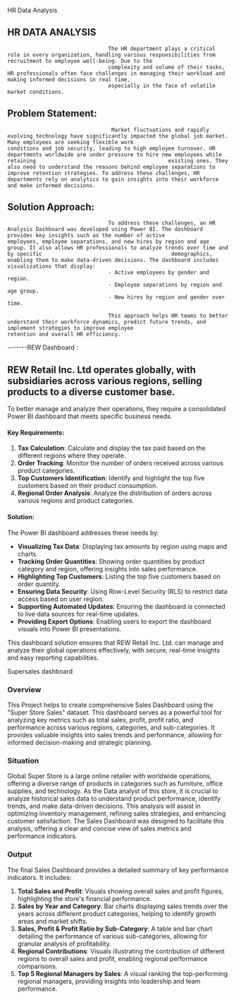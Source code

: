 HR Data Analysis
##  HR DATA ANALYSIS
                                    The HR department plays a critical role in every organization, handling various responsibilities from recruitment to employee well-being. Due to the 
                                    complexity and volume of their tasks, HR professionals often face challenges in managing their workload and making informed decisions in real time, 
                                    especially in the face of volatile market conditions.
## Problem Statement:
                                     Market fluctuations and rapidly evolving technology have significantly impacted the global job market. Many employees are seeking flexible work                                           conditions and job security, leading to high employee turnover. HR departments worldwide are under pressure to hire new employees while retaining                                          existing ones. They also need to understand the reasons behind employee separations to improve retention strategies. To address these challenges, HR                                       departments rely on analytics to gain insights into their workforce and make informed decisions.


 
 ## Solution Approach:
                                    To address these challenges, an HR Analysis Dashboard was developed using Power BI. The dashboard provides key insights such as the number of active                                       employees, employee separations, and new hires by region and age group. It also allows HR professionals to analyze trends over time and by specific                                         demographics, enabling them to make data-driven decisions. The dashboard includes visualizations that display:
                                    - Active employees by gender and region.
                                    - Employee separations by region and age group.
                                    - New hires by region and gender over time.

                                    This approach helps HR teams to better understand their workforce dynamics, predict future trends, and implement strategies to improve employee                                             retention and overall HR efficiency.

-------REW  Dashboard :
 ## REW Retail Inc. Ltd operates globally, with subsidiaries across various regions, selling products to a diverse customer base.
 To better manage and analyze their operations, they require a consolidated Power BI dashboard that meets specific business needs.

#### Key Requirements:
1. **Tax Calculation**: Calculate and display the tax paid based on the different regions where they operate.
2. **Order Tracking**: Monitor the number of orders received across various product categories.
3. **Top Customers Identification**: Identify and highlight the top five customers based on their product consumption.
4. **Regional Order Analysis**: Analyze the distribution of orders across various regions and product categories.

#### Solution:
The Power BI dashboard addresses these needs by:
- **Visualizing Tax Data**: Displaying tax amounts by region using maps and charts.
- **Tracking Order Quantities**: Showing order quantities by product category and region, offering insights into sales performance.
- **Highlighting Top Customers**: Listing the top five customers based on order quantity.
- **Ensuring Data Security**: Using Row-Level Security (RLS) to restrict data access based on user region.
- **Supporting Automated Updates**: Ensuring the dashboard is connected to live data sources for real-time updates.
- **Providing Export Options**: Enabling users to export the dashboard visuals into Power BI presentations.

This dashboard solution ensures that REW Retail Inc. Ltd. can manage and analyze their global operations effectively, with secure, real-time insights and easy reporting capabilities.


Supersales dashboard
### Overview
This Project helps to create comprehensive Sales Dashboard using the "Super Store Sales" dataset. This dashboard serves as a powerful tool for analyzing key metrics such as 
total sales, profit, profit ratio, and performance across various regions, categories, and sub-categories. 
It provides valuable insights into sales trends and performance, allowing for informed decision-making and strategic planning.

### Situation
Global Super Store is a large online retailer with worldwide operations, offering a diverse range of products in categories such as furniture, office supplies, and technology. 
As the Data analyst of this store, it is crucial to analyze historical sales data to understand product performance, identify trends, and make data-driven decisions.
This analysis will assist in optimizing inventory management, refining sales strategies, and enhancing customer satisfaction. 
The Sales Dashboard was designed to facilitate this analysis, offering a clear and concise view of sales metrics and performance indicators.

### Output
The final Sales Dashboard provides a detailed summary of key performance indicators. It includes:
1. **Total Sales and Profit**: Visuals showing overall sales and profit figures, highlighting the store's financial performance.
2. **Sales by Year and Category**: Bar charts displaying sales trends over the years across different product categories, helping to identify growth areas and market shifts.
3. **Sales, Profit & Profit Ratio by Sub-Category**: A table and bar chart detailing the performance of various sub-categories, allowing for granular analysis of profitability.
4. **Regional Contributions**: Visuals illustrating the contribution of different regions to overall sales and profit, enabling regional performance comparisons.
5. **Top 5 Regional Managers by Sales**: A visual ranking the top-performing regional managers, providing insights into leadership and team performance.


                                

